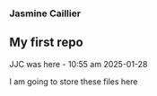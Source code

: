 ### Jasmine Caillier
## My first repo

JJC was here - 10:55 am 2025-01-28



I am going to store these files here 
